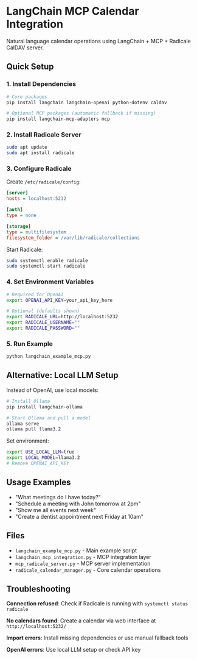# LangChain MCP Calendar Integration

Natural language calendar operations using LangChain + MCP + Radicale CalDAV server.

## Quick Setup

### 1. Install Dependencies
```bash
# Core packages
pip install langchain langchain-openai python-dotenv caldav

# Optional MCP packages (automatic fallback if missing)
pip install langchain-mcp-adapters mcp
```

### 2. Install Radicale Server
```bash
sudo apt update
sudo apt install radicale
```

### 3. Configure Radicale
Create `/etc/radicale/config`:
```ini
[server]
hosts = localhost:5232

[auth]
type = none

[storage]
type = multifilesystem
filesystem_folder = /var/lib/radicale/collections
```

Start Radicale:
```bash
sudo systemctl enable radicale
sudo systemctl start radicale
```

### 4. Set Environment Variables
```bash
# Required for OpenAI
export OPENAI_API_KEY=your_api_key_here

# Optional (defaults shown)
export RADICALE_URL=http://localhost:5232
export RADICALE_USERNAME=""
export RADICALE_PASSWORD=""
```

### 5. Run Example
```bash
python langchain_example_mcp.py
```

## Alternative: Local LLM Setup

Instead of OpenAI, use local models:

```bash
# Install Ollama
pip install langchain-ollama

# Start Ollama and pull a model
ollama serve
ollama pull llama3.2
```

Set environment:
```bash
export USE_LOCAL_LLM=true
export LOCAL_MODEL=llama3.2
# Remove OPENAI_API_KEY
```

## Usage Examples

- "What meetings do I have today?"
- "Schedule a meeting with John tomorrow at 2pm"
- "Show me all events next week"
- "Create a dentist appointment next Friday at 10am"

## Files

- `langchain_example_mcp.py` - Main example script
- `langchain_mcp_integration.py` - MCP integration layer
- `mcp_radicale_server.py` - MCP server implementation
- `radicale_calendar_manager.py` - Core calendar operations

## Troubleshooting

**Connection refused**: Check if Radicale is running with `systemctl status radicale`

**No calendars found**: Create a calendar via web interface at `http://localhost:5232/`

**Import errors**: Install missing dependencies or use manual fallback tools

**OpenAI errors**: Use local LLM setup or check API key